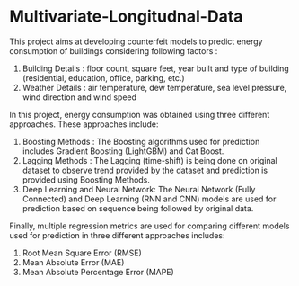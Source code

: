 # Multivariate-Longitudnal-Data

This project aims at developing counterfeit models to predict energy consumption of buildings considering following factors :

1. Building Details : floor count, square feet, year built and type of building (residential, education, office, parking, etc.)
2. Weather Details :  air temperature, dew temperature, sea level pressure, wind direction and wind speed

In this project, energy consumption was obtained using three different approaches. These approaches include:

1. Boosting Methods : The Boosting algorithms used for prediction includes Gradient Boosting (LightGBM) and Cat Boost.
2. Lagging Methods : The Lagging (time-shift) is being done on original dataset to observe trend provided by the dataset  and prediction is provided using Boosting Methods.
3. Deep Learning and Neural Network: The Neural Network (Fully Connected) and Deep Learning (RNN and CNN) models are used for prediction based on sequence being followed by original data.

Finally, multiple regression metrics are used for comparing different models used for prediction in three different approaches includes:

1. Root Mean Square Error (RMSE)
2. Mean Absolute Error (MAE)
3. Mean Absolute Percentage Error (MAPE)

